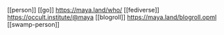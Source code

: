 [[person]]
[[go]] https://maya.land/who/
[[fediverse]] https://occult.institute/@maya
[[blogroll]] https://maya.land/blogroll.opml
[[swamp-person]]